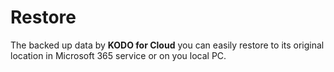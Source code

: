# Restore

The backed up data by **KODO for Cloud** you can easily restore to its original location in Microsoft 365 service or on you local PC.





